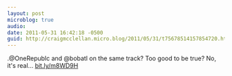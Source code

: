 ```yaml
---
layout: post
microblog: true
audio: 
date: 2011-05-31 16:42:18 -0500
guid: http://craigmcclellan.micro.blog/2011/05/31/t75678514157854720.html
---
```

.@OneRepublc and @bobatl on the same track? Too good to be true? No, it's real... [bit.ly/m8WD9H](http://bit.ly/m8WD9H)
